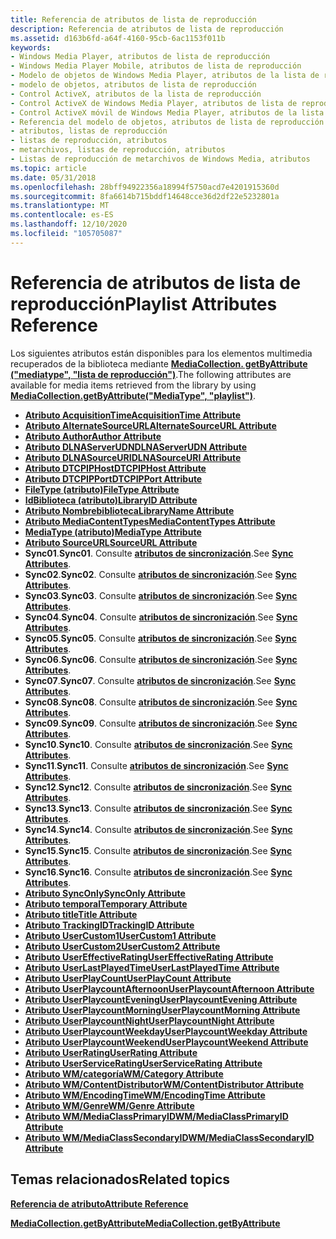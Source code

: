 ```yaml
---
title: Referencia de atributos de lista de reproducción
description: Referencia de atributos de lista de reproducción
ms.assetid: d163b6fd-a64f-4160-95cb-6ac1153f011b
keywords:
- Windows Media Player, atributos de lista de reproducción
- Windows Media Player Mobile, atributos de lista de reproducción
- Modelo de objetos de Windows Media Player, atributos de la lista de reproducción
- modelo de objetos, atributos de lista de reproducción
- Control ActiveX, atributos de la lista de reproducción
- Control ActiveX de Windows Media Player, atributos de lista de reproducción
- Control ActiveX móvil de Windows Media Player, atributos de la lista de reproducción
- Referencia del modelo de objetos, atributos de lista de reproducción
- atributos, listas de reproducción
- listas de reproducción, atributos
- metarchivos, listas de reproducción, atributos
- Listas de reproducción de metarchivos de Windows Media, atributos
ms.topic: article
ms.date: 05/31/2018
ms.openlocfilehash: 28bff94922356a18994f5750acd7e4201915360d
ms.sourcegitcommit: 8fa6614b715bddf14648cce36d2df22e5232801a
ms.translationtype: MT
ms.contentlocale: es-ES
ms.lasthandoff: 12/10/2020
ms.locfileid: "105705087"
---
```

# <a name="playlist-attributes-reference"></a><span data-ttu-id="222aa-115">Referencia de atributos de lista de reproducción</span><span class="sxs-lookup"><span data-stu-id="222aa-115">Playlist Attributes Reference</span></span>

<span data-ttu-id="222aa-116">Los siguientes atributos están disponibles para los elementos multimedia recuperados de la biblioteca mediante [**MediaCollection. getByAttribute ("mediatype", "lista de reproducción")**](/windows/desktop/WMP/mediacollection-getbyattribute).</span><span class="sxs-lookup"><span data-stu-id="222aa-116">The following attributes are available for media items retrieved from the library by using [**MediaCollection.getByAttribute("MediaType", "playlist")**](/windows/desktop/WMP/mediacollection-getbyattribute).</span></span>

-   [<span data-ttu-id="222aa-117">**Atributo AcquisitionTime**</span><span class="sxs-lookup"><span data-stu-id="222aa-117">**AcquisitionTime Attribute**</span></span>](acquisitiontime-attribute.md)
-   [<span data-ttu-id="222aa-118">**Atributo AlternateSourceURL**</span><span class="sxs-lookup"><span data-stu-id="222aa-118">**AlternateSourceURL Attribute**</span></span>](alternatesourceurl-attribute.md)
-   [<span data-ttu-id="222aa-119">**Atributo Author**</span><span class="sxs-lookup"><span data-stu-id="222aa-119">**Author Attribute**</span></span>](author-attribute.md)
-   [<span data-ttu-id="222aa-120">**Atributo DLNAServerUDN**</span><span class="sxs-lookup"><span data-stu-id="222aa-120">**DLNAServerUDN Attribute**</span></span>](dlnaserverudn-attribute.md)
-   [<span data-ttu-id="222aa-121">**Atributo DLNASourceURI**</span><span class="sxs-lookup"><span data-stu-id="222aa-121">**DLNASourceURI Attribute**</span></span>](dlnasourceuri-attribute.md)
-   [<span data-ttu-id="222aa-122">**Atributo DTCPIPHost**</span><span class="sxs-lookup"><span data-stu-id="222aa-122">**DTCPIPHost Attribute**</span></span>](dtcpiphost-attribute.md)
-   [<span data-ttu-id="222aa-123">**Atributo DTCPIPPort**</span><span class="sxs-lookup"><span data-stu-id="222aa-123">**DTCPIPPort Attribute**</span></span>](dtcpipport-attribute.md)
-   [<span data-ttu-id="222aa-124">**FileType (atributo)**</span><span class="sxs-lookup"><span data-stu-id="222aa-124">**FileType Attribute**</span></span>](filetype-attribute.md)
-   [<span data-ttu-id="222aa-125">**IdBiblioteca (atributo)**</span><span class="sxs-lookup"><span data-stu-id="222aa-125">**LibraryID Attribute**</span></span>](libraryid-attribute.md)
-   [<span data-ttu-id="222aa-126">**Atributo Nombrebiblioteca**</span><span class="sxs-lookup"><span data-stu-id="222aa-126">**LibraryName Attribute**</span></span>](libraryname-attribute.md)
-   [<span data-ttu-id="222aa-127">**Atributo MediaContentTypes**</span><span class="sxs-lookup"><span data-stu-id="222aa-127">**MediaContentTypes Attribute**</span></span>](mediacontenttypes-attribute.md)
-   [<span data-ttu-id="222aa-128">**MediaType (atributo)**</span><span class="sxs-lookup"><span data-stu-id="222aa-128">**MediaType Attribute**</span></span>](mediatype-attribute.md)
-   [<span data-ttu-id="222aa-129">**Atributo SourceURL**</span><span class="sxs-lookup"><span data-stu-id="222aa-129">**SourceURL Attribute**</span></span>](sourceurl-attribute.md)
-   <span data-ttu-id="222aa-130">**Sync01**.</span><span class="sxs-lookup"><span data-stu-id="222aa-130">**Sync01**.</span></span> <span data-ttu-id="222aa-131">Consulte [**atributos de sincronización**](sync-attributes.md).</span><span class="sxs-lookup"><span data-stu-id="222aa-131">See [**Sync Attributes**](sync-attributes.md).</span></span>
-   <span data-ttu-id="222aa-132">**Sync02**.</span><span class="sxs-lookup"><span data-stu-id="222aa-132">**Sync02**.</span></span> <span data-ttu-id="222aa-133">Consulte [**atributos de sincronización**](sync-attributes.md).</span><span class="sxs-lookup"><span data-stu-id="222aa-133">See [**Sync Attributes**](sync-attributes.md).</span></span>
-   <span data-ttu-id="222aa-134">**Sync03**.</span><span class="sxs-lookup"><span data-stu-id="222aa-134">**Sync03**.</span></span> <span data-ttu-id="222aa-135">Consulte [**atributos de sincronización**](sync-attributes.md).</span><span class="sxs-lookup"><span data-stu-id="222aa-135">See [**Sync Attributes**](sync-attributes.md).</span></span>
-   <span data-ttu-id="222aa-136">**Sync04**.</span><span class="sxs-lookup"><span data-stu-id="222aa-136">**Sync04**.</span></span> <span data-ttu-id="222aa-137">Consulte [**atributos de sincronización**](sync-attributes.md).</span><span class="sxs-lookup"><span data-stu-id="222aa-137">See [**Sync Attributes**](sync-attributes.md).</span></span>
-   <span data-ttu-id="222aa-138">**Sync05**.</span><span class="sxs-lookup"><span data-stu-id="222aa-138">**Sync05**.</span></span> <span data-ttu-id="222aa-139">Consulte [**atributos de sincronización**](sync-attributes.md).</span><span class="sxs-lookup"><span data-stu-id="222aa-139">See [**Sync Attributes**](sync-attributes.md).</span></span>
-   <span data-ttu-id="222aa-140">**Sync06**.</span><span class="sxs-lookup"><span data-stu-id="222aa-140">**Sync06**.</span></span> <span data-ttu-id="222aa-141">Consulte [**atributos de sincronización**](sync-attributes.md).</span><span class="sxs-lookup"><span data-stu-id="222aa-141">See [**Sync Attributes**](sync-attributes.md).</span></span>
-   <span data-ttu-id="222aa-142">**Sync07**.</span><span class="sxs-lookup"><span data-stu-id="222aa-142">**Sync07**.</span></span> <span data-ttu-id="222aa-143">Consulte [**atributos de sincronización**](sync-attributes.md).</span><span class="sxs-lookup"><span data-stu-id="222aa-143">See [**Sync Attributes**](sync-attributes.md).</span></span>
-   <span data-ttu-id="222aa-144">**Sync08**.</span><span class="sxs-lookup"><span data-stu-id="222aa-144">**Sync08**.</span></span> <span data-ttu-id="222aa-145">Consulte [**atributos de sincronización**](sync-attributes.md).</span><span class="sxs-lookup"><span data-stu-id="222aa-145">See [**Sync Attributes**](sync-attributes.md).</span></span>
-   <span data-ttu-id="222aa-146">**Sync09**.</span><span class="sxs-lookup"><span data-stu-id="222aa-146">**Sync09**.</span></span> <span data-ttu-id="222aa-147">Consulte [**atributos de sincronización**](sync-attributes.md).</span><span class="sxs-lookup"><span data-stu-id="222aa-147">See [**Sync Attributes**](sync-attributes.md).</span></span>
-   <span data-ttu-id="222aa-148">**Sync10**.</span><span class="sxs-lookup"><span data-stu-id="222aa-148">**Sync10**.</span></span> <span data-ttu-id="222aa-149">Consulte [**atributos de sincronización**](sync-attributes.md).</span><span class="sxs-lookup"><span data-stu-id="222aa-149">See [**Sync Attributes**](sync-attributes.md).</span></span>
-   <span data-ttu-id="222aa-150">**Sync11**.</span><span class="sxs-lookup"><span data-stu-id="222aa-150">**Sync11**.</span></span> <span data-ttu-id="222aa-151">Consulte [**atributos de sincronización**](sync-attributes.md).</span><span class="sxs-lookup"><span data-stu-id="222aa-151">See [**Sync Attributes**](sync-attributes.md).</span></span>
-   <span data-ttu-id="222aa-152">**Sync12**.</span><span class="sxs-lookup"><span data-stu-id="222aa-152">**Sync12**.</span></span> <span data-ttu-id="222aa-153">Consulte [**atributos de sincronización**](sync-attributes.md).</span><span class="sxs-lookup"><span data-stu-id="222aa-153">See [**Sync Attributes**](sync-attributes.md).</span></span>
-   <span data-ttu-id="222aa-154">**Sync13**.</span><span class="sxs-lookup"><span data-stu-id="222aa-154">**Sync13**.</span></span> <span data-ttu-id="222aa-155">Consulte [**atributos de sincronización**](sync-attributes.md).</span><span class="sxs-lookup"><span data-stu-id="222aa-155">See [**Sync Attributes**](sync-attributes.md).</span></span>
-   <span data-ttu-id="222aa-156">**Sync14**.</span><span class="sxs-lookup"><span data-stu-id="222aa-156">**Sync14**.</span></span> <span data-ttu-id="222aa-157">Consulte [**atributos de sincronización**](sync-attributes.md).</span><span class="sxs-lookup"><span data-stu-id="222aa-157">See [**Sync Attributes**](sync-attributes.md).</span></span>
-   <span data-ttu-id="222aa-158">**Sync15**.</span><span class="sxs-lookup"><span data-stu-id="222aa-158">**Sync15**.</span></span> <span data-ttu-id="222aa-159">Consulte [**atributos de sincronización**](sync-attributes.md).</span><span class="sxs-lookup"><span data-stu-id="222aa-159">See [**Sync Attributes**](sync-attributes.md).</span></span>
-   <span data-ttu-id="222aa-160">**Sync16**.</span><span class="sxs-lookup"><span data-stu-id="222aa-160">**Sync16**.</span></span> <span data-ttu-id="222aa-161">Consulte [**atributos de sincronización**](sync-attributes.md).</span><span class="sxs-lookup"><span data-stu-id="222aa-161">See [**Sync Attributes**](sync-attributes.md).</span></span>
-   [<span data-ttu-id="222aa-162">**Atributo SyncOnly**</span><span class="sxs-lookup"><span data-stu-id="222aa-162">**SyncOnly Attribute**</span></span>](synconly-attribute.md)
-   [<span data-ttu-id="222aa-163">**Atributo temporal**</span><span class="sxs-lookup"><span data-stu-id="222aa-163">**Temporary Attribute**</span></span>](temporary-attribute.md)
-   [<span data-ttu-id="222aa-164">**Atributo title**</span><span class="sxs-lookup"><span data-stu-id="222aa-164">**Title Attribute**</span></span>](title-attribute.md)
-   [<span data-ttu-id="222aa-165">**Atributo TrackingID**</span><span class="sxs-lookup"><span data-stu-id="222aa-165">**TrackingID Attribute**</span></span>](trackingid-attribute.md)
-   [<span data-ttu-id="222aa-166">**Atributo UserCustom1**</span><span class="sxs-lookup"><span data-stu-id="222aa-166">**UserCustom1 Attribute**</span></span>](usercustom1-attribute.md)
-   [<span data-ttu-id="222aa-167">**Atributo UserCustom2**</span><span class="sxs-lookup"><span data-stu-id="222aa-167">**UserCustom2 Attribute**</span></span>](usercustom2-attribute.md)
-   [<span data-ttu-id="222aa-168">**Atributo UserEffectiveRating**</span><span class="sxs-lookup"><span data-stu-id="222aa-168">**UserEffectiveRating Attribute**</span></span>](usereffectiverating-attribute.md)
-   [<span data-ttu-id="222aa-169">**Atributo UserLastPlayedTime**</span><span class="sxs-lookup"><span data-stu-id="222aa-169">**UserLastPlayedTime Attribute**</span></span>](userlastplayedtime-attribute.md)
-   [<span data-ttu-id="222aa-170">**Atributo UserPlayCount**</span><span class="sxs-lookup"><span data-stu-id="222aa-170">**UserPlayCount Attribute**</span></span>](userplaycount-attribute.md)
-   [<span data-ttu-id="222aa-171">**Atributo UserPlaycountAfternoon**</span><span class="sxs-lookup"><span data-stu-id="222aa-171">**UserPlaycountAfternoon Attribute**</span></span>](userplaycountafternoon-attribute.md)
-   [<span data-ttu-id="222aa-172">**Atributo UserPlaycountEvening**</span><span class="sxs-lookup"><span data-stu-id="222aa-172">**UserPlaycountEvening Attribute**</span></span>](userplaycountevening-attribute.md)
-   [<span data-ttu-id="222aa-173">**Atributo UserPlaycountMorning**</span><span class="sxs-lookup"><span data-stu-id="222aa-173">**UserPlaycountMorning Attribute**</span></span>](userplaycountmorning-attribute.md)
-   [<span data-ttu-id="222aa-174">**Atributo UserPlaycountNight**</span><span class="sxs-lookup"><span data-stu-id="222aa-174">**UserPlaycountNight Attribute**</span></span>](userplaycountnight-attribute.md)
-   [<span data-ttu-id="222aa-175">**Atributo UserPlaycountWeekday**</span><span class="sxs-lookup"><span data-stu-id="222aa-175">**UserPlaycountWeekday Attribute**</span></span>](userplaycountweekday-attribute.md)
-   [<span data-ttu-id="222aa-176">**Atributo UserPlaycountWeekend**</span><span class="sxs-lookup"><span data-stu-id="222aa-176">**UserPlaycountWeekend Attribute**</span></span>](userplaycountweekend-attribute.md)
-   [<span data-ttu-id="222aa-177">**Atributo UserRating**</span><span class="sxs-lookup"><span data-stu-id="222aa-177">**UserRating Attribute**</span></span>](userrating-attribute.md)
-   [<span data-ttu-id="222aa-178">**Atributo UserServiceRating**</span><span class="sxs-lookup"><span data-stu-id="222aa-178">**UserServiceRating Attribute**</span></span>](userservicerating-attribute.md)
-   [<span data-ttu-id="222aa-179">**Atributo WM/categoría**</span><span class="sxs-lookup"><span data-stu-id="222aa-179">**WM/Category Attribute**</span></span>](wm-category-attribute.md)
-   [<span data-ttu-id="222aa-180">**Atributo WM/ContentDistributor**</span><span class="sxs-lookup"><span data-stu-id="222aa-180">**WM/ContentDistributor Attribute**</span></span>](wm-contentdistributor-attribute.md)
-   [<span data-ttu-id="222aa-181">**Atributo WM/EncodingTime**</span><span class="sxs-lookup"><span data-stu-id="222aa-181">**WM/EncodingTime Attribute**</span></span>](wm-encodingtime-attribute.md)
-   [<span data-ttu-id="222aa-182">**Atributo WM/Genre**</span><span class="sxs-lookup"><span data-stu-id="222aa-182">**WM/Genre Attribute**</span></span>](wm-genre-attribute.md)
-   [<span data-ttu-id="222aa-183">**Atributo WM/MediaClassPrimaryID**</span><span class="sxs-lookup"><span data-stu-id="222aa-183">**WM/MediaClassPrimaryID Attribute**</span></span>](wm-mediaclassprimaryid-attribute.md)
-   [<span data-ttu-id="222aa-184">**Atributo WM/MediaClassSecondaryID**</span><span class="sxs-lookup"><span data-stu-id="222aa-184">**WM/MediaClassSecondaryID Attribute**</span></span>](wm-mediaclasssecondaryid-attribute.md)

## <a name="related-topics"></a><span data-ttu-id="222aa-185">Temas relacionados</span><span class="sxs-lookup"><span data-stu-id="222aa-185">Related topics</span></span>

<dl> <dt>

[<span data-ttu-id="222aa-186">**Referencia de atributo**</span><span class="sxs-lookup"><span data-stu-id="222aa-186">**Attribute Reference**</span></span>](attribute-reference.md)
</dt> <dt>

[<span data-ttu-id="222aa-187">**MediaCollection.getByAttribute**</span><span class="sxs-lookup"><span data-stu-id="222aa-187">**MediaCollection.getByAttribute**</span></span>](mediacollection-getbyattribute.md)
</dt> </dl>

 

 
